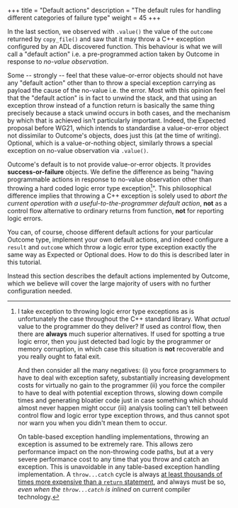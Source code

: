+++
title = "Default actions"
description = "The default rules for handling different categories of failure type"
weight = 45
+++

In the last section, we observed with `.value()` the value of the `outcome` returned by `copy_file()`
and saw that it may throw a C++ exception configured by an ADL discovered function.
This behaviour is what we will call a "default action" i.e. a pre-programmed action taken by
Outcome in response to *no-value observation*.

Some -- strongly -- feel that these value-or-error objects should not have any
"default action" other than to throw a special exception carrying as payload the cause
of the no-value i.e. the error. Most with this opinion feel that the "default action" is in fact to unwind
the stack, and that using an exception throw instead of a function return is
basically the same thing precisely because a stack unwind occurs in both cases, and
the mechanism by which that is achieved isn't particularly important. Indeed, the Expected
proposal before WG21, which intends to standardise a value-or-error object not
dissimilar to Outcome's objects, does just this (at the time of writing). Optional,
which is a value-or-nothing object, similarly throws a special exception on
no-value observation via `.value()`.

Outcome's default is to not provide value-or-error objects. It provides **success-or-failure**
objects. We define the difference as being "having programmable actions in
response to no-value observation other than throwing a hard coded logic error type exception[^1]".
This philosophical difference implies that throwing a C++ exception is
solely used to *abort the current operation with a useful-to-the-programmer default action*,
**not** as a control flow alternative to ordinary returns from function, **not** for reporting logic errors.

You can, of course,
choose different default actions for your particular Outcome type, implement your own
default actions, and indeed configure a `result` and `outcome` which throw a
logic error type exception exactly the same way as Expected or Optional does.
How to do this is described later in this tutorial.

Instead this section describes the default actions implemented by Outcome, which
we believe will cover the large majority of users with no further configuration
needed.

[^1]: I take exception to throwing logic error type exceptions as is unfortunately the case throughout the C++ standard library. What *actual* value to the programmer do they deliver? If used as control flow, then there are **always** much superior alternatives. If used for spotting a true logic error, then you just detected bad logic by the programmer or memory corruption, in which case this situation is **not** recoverable and you really ought to fatal exit. <p>And then consider all the many negatives: (i) you force programmers to have to deal with exception safety, substantially increasing development costs for virtually no gain to the programmer (ii) you force the compiler to have to deal with potential exception throws, slowing down compile times and generating bloatier code just in case something which should almost never happen might occur (iii) analysis tooling can't tell between control flow and logic error type exception throws, and thus cannot spot nor warn you when you didn't mean them to occur.<p>On table-based exception handling implementations, throwing an exception is assumed to be extremely rare. This allows zero performance impact on the non-throwing code paths, but at a very severe performance cost to any time that you throw and catch an exception. This is unavoidable in any table-based exception handling implementation. A `throw...catch` cycle is always [at least thousands of times more expensive than a `return` statement](../../faq/#what-kind-of-performance-benefits-will-using-outcome-in-my-code-bring), and always must be so, *even when the `throw...catch` is inlined* on current compiler technology.
